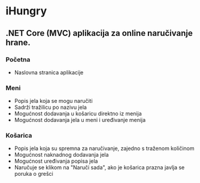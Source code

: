  # iHungry
## .NET Core (MVC) aplikacija za online naručivanje hrane.
### Početna
+ Naslovna stranica aplikacije
### Meni
+ Popis jela koja se mogu naručiti
+ Sadrži tražilicu po nazivu jela
+ Mogućnost dodavanja u košaricu direktno iz menija
+ Mogućnost dodavanja jela u meni i uređivanje menija
### Košarica
+ Popis jela koja su spremna za naručivanje, zajedno s traženom količinom
+ Mogućnost naknadnog dodavanja jela
+ Mogućnost uređivanja popisa jela
+ Naručuje se klikom na "Naruči sada", ako je košarica prazna javlja se poruka o grešci
